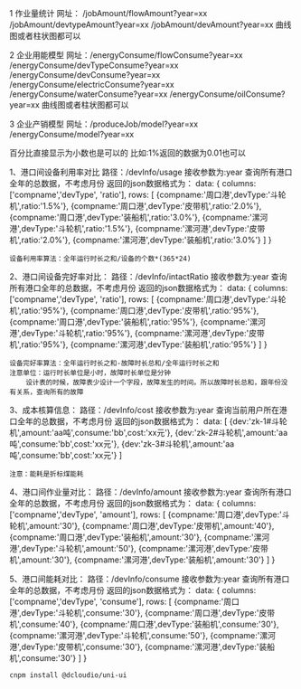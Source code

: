 1 作业量统计 
  网址： /jobAmount/flowAmount?year=xx
		/jobAmount/devtypeAmount?year=xx
		/jobAmount/devAmount?year=xx
  曲线图或者柱状图都可以

  
 2 企业用能模型
	网址：/energyConsume/flowConsume?year=xx
		 /energyConsume/devTypeConsume?year=xx
		 /energyConsume/devConsume?year=xx
		 /energyConsume/electricConsume?year=xx
		 /energyConsume/waterConsume?year=xx
		 /energyConsume/oilConsume?year=xx
	曲线图或者柱状图都可以

3 企业产销模型
	网址：/produceJob/model?year=xx
		/energyConsume/model?year=xx



百分比直接显示为小数也是可以的 比如:1%返回的数据为0.01也可以

	
1、港口间设备利用率对比
	路径：/devInfo/usage  接收参数为:year 查询所有港口全年的总数据，不考虑月份
	返回的json数据格式为：
	data: {
		columns: ['compname','devType', 'ratio'],
		rows: [
			{compname:'周口港',devType:'斗轮机',ratio:'1.5%'},
			{compname:'周口港',devType:'皮带机',ratio:'2.0%'},
			{compname:'周口港',devType:'装船机',ratio:'3.0%'},
			{compname:'漯河港',devType:'斗轮机',ratio:'1.5%'},
			{compname:'漯河港',devType:'皮带机',ratio:'2.0%'},
			{compname:'漯河港',devType:'装船机',ratio:'3.0%'}
		]
	}
	
	设备利用率算法：全年运行时长之和/设备的个数*(365*24)
	
	
	
2、港口间设备完好率对比：
	路径：/devInfo/intactRatio  接收参数为:year 查询所有港口全年的总数据，不考虑月份
	返回的json数据格式为：
	data: {
		columns: ['compname','devType', 'ratio'],
		rows: [
			{compname:'周口港',devType:'斗轮机',ratio:'95%'},
			{compname:'周口港',devType:'皮带机',ratio:'95%'},
			{compname:'周口港',devType:'装船机',ratio:'95%'},
			{compname:'漯河港',devType:'斗轮机',ratio:'95%'},
			{compname:'漯河港',devType:'皮带机',ratio:'95%'},
			{compname:'漯河港',devType:'装船机',ratio:'95%'}
		]
	}
		
	设备完好率算法：全年运行时长之和-故障时长总和/全年运行时长之和  
	注意单位：运行时长单位是小时，故障时长单位是分钟
		设计表的时候，故障表少设计一个字段，故障发生的时间。所以故障时长总和，跟年份没有关系，查询所有的故障
	
3、成本核算信息： 
	路径：/devInfo/cost  接收参数为:year 查询当前用户所在港口全年的总数据，不考虑月份
	返回的json数据格式为：
	data: [
			{dev:'zk-1#斗轮机',amount:'aa吨',consume:'bb',cost:'xx元'},
			{dev:'zk-2#斗轮机',amount:'aa吨',consume:'bb',cost:'xx元'},
			{dev:'zk-3#斗轮机',amount:'aa吨',consume:'bb',cost:'xx元'}
		]
		
	注意：能耗是折标煤能耗
	
4、港口间作业量对比：
	路径：/devInfo/amount  接收参数为:year 查询所有港口全年的总数据，不考虑月份
	返回的json数据格式为：
	data: {
		columns: ['compname','devType', 'amount'],
		rows: [
			{compname:'周口港',devType:'斗轮机',amount:'30'},
			{compname:'周口港',devType:'皮带机',amount:'40'},
			{compname:'周口港',devType:'装船机',amount:'30'},
			{compname:'漯河港',devType:'斗轮机',amount:'50'},
			{compname:'漯河港',devType:'皮带机',amount:'30'},
			{compname:'漯河港',devType:'装船机',amount:'30'}
		]
	}
		
5、港口间能耗对比：
	路径：/devInfo/consume  接收参数为:year 查询所有港口全年的总数据，不考虑月份
	返回的json数据格式为：
	data: {
		columns: ['compname','devType', 'consume'],
		rows: [
			{compname:'周口港',devType:'斗轮机',consume:'30'},
			{compname:'周口港',devType:'皮带机',consume:'40'},
			{compname:'周口港',devType:'装船机',consume:'30'},
			{compname:'漯河港',devType:'斗轮机',consume:'50'},
			{compname:'漯河港',devType:'皮带机',consume:'30'},
			{compname:'漯河港',devType:'装船机',consume:'30'}
		]
	}	 
	
	
	cnpm install @dcloudio/uni-ui